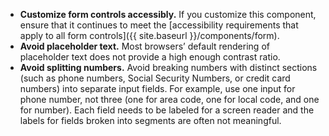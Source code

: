 - **Customize form controls accessibly.** If you customize this component, ensure that it continues to meet the [accessibility requirements that apply to all form controls]({{ site.baseurl }}/components/form).
- **Avoid placeholder text.** Most browsers’ default rendering of placeholder text does not provide a high enough contrast ratio.
- **Avoid splitting numbers.** Avoid breaking numbers with distinct sections (such as phone numbers, Social Security Numbers, or credit card numbers) into separate input fields. For example, use one input for phone number, not three (one for area code, one for local code, and one for number). Each field needs to be labeled for a screen reader and the labels for fields broken into segments are often not meaningful.